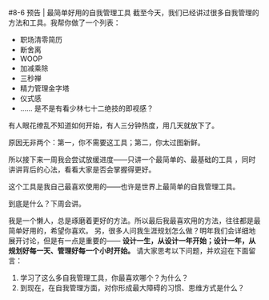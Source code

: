 #8-6 预告 | 最简单好用的自我管理工具
截至今天，我们已经讲过很多自我管理的方法和工具。我帮你做了一个列表：

- 职场清零简历
- 断舍离
- WOOP
- 加减乘除
- 三秒禅
- 精力管理金字塔
- 仪式感
- ……
是不是有看少林七十二绝技的即视感？

有人眼花缭乱不知道如何开始，有人三分钟热度，用几天就放下了。

原因无非两个：第一，你不需要这工具；第二，你太过图新鲜。

所以接下来一周我会尝试放缓进度——只讲一个最简单的、最基础的工具 ，同时讲讲背后的心法，看看大家是否会掌握得更好。 

这个工具是我自己最喜欢使用的——也许是世界上最简单的自我管理工具。

到底是什么？下周会讲。

我是一个懒人，总是琢磨着更好的方法。所以最后我最喜欢用的方法，往往都是最简单好用的，希望你喜欢。
另，很多人问我生涯规划怎么做？明年我们会详细地展开讨论，但是有一点是重要的—— **设计一生，从设计一年开始；设计一年，从规划好每一天、管理好每一个小时开始。**
请大家思考以下问题，并欢迎在下面留言：
1. 学习了这么多自我管理工具，你最喜欢哪个？为什么？
2. 到现在，在自我管理方面，对你形成最大障碍的习惯、思维方式是什么？